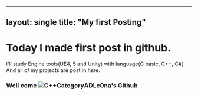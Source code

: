 ----
layout: single
title: "My first Posting"
----

# Today I made first post in github.

I'll study Engine tools(UE4, 5 and Unity) with language(C basic, C++, C#)
And all of my projects are post in here.

### Well come ![C++Category](C:\adle0na-github-blog\adle0na.github.io\images\2022-01-20-first\C++Category.png)ADLe0na's Github ###
